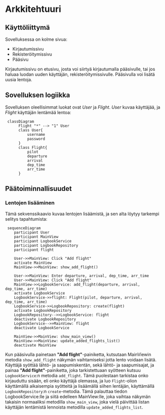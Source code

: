 # Arkkitehtuuri

## Käyttöliittymä

Sovelluksessa on kolme sivua:

 - Kirjautumissivu
 - Rekisteröitymissivu
 - Pääsivu

Kirjautumissivu on etusivu, josta voi siirtyä kirjautumalla pääsivulle, tai jos haluaa luodan uuden käyttäjän, rekisteröitymissivulle. Pääsivulla voi lisätä uusia lentoja.

## Sovelluksen logiikka

Sovelluksen oleellisimmat luokat ovat *User* ja *Flight*. *User* kuvaa käyttäjää, ja *Flight* käyttäjän lentämää lentoa:

```mermaid
 classDiagram
      Flight "*" --> "1" User
      class User{
          username
          password
      }
      class Flight{
          pilot
          departure
          arrival
          dep_time
          arr_time
      }
```

## Päätoiminnallisuudet

### Lentojen lisääminen

Tämä sekvenssikaavio kuvaa lentojen lisäämistä, ja sen alta löytyy tarkempi selitys tapahtumista:

```mermaid
 sequenceDiagram
    participant User
    participant MainView
    participant LogbookService
    participant LogbookRepository
    participant flight

    User->>MainView: Click "Add flight"
    activate MainView
    MainView->>MainView: show_add_flight()
    
    User->>MainView: Enter departure, arrival, dep_time, arr_time
    User->>MainView: Click "Add flight"
    MainView->>LogbookService: add_flight(departure, arrival, dep_time, arr_time)
    activate LogbookService
    LogbookService->>flight: Flight(pilot, departure, arrival, dep_time, arr_time)
    LogbookService->>LogbookRepository: create(flight)
    activate LogbookRepository
    LogbookRepository-->>LogbookService: flight
    deactivate LogbookRepository
    LogbookService-->>MainView: flight
    deactivate LogbookService

    MainView->>MainView: show_main_view()
    MainView->>MainView: update_added_flights_list()
    deactivate MainView
```

Kun pääsivulla painetaan **"Add flight"**-painiketta, kutsutaan MainViewin metodia `show_add_flight` näkymän vaihtamiseksi jotta lento voidaan lisätä. Käyttäjä syöttää lähtö- ja saapumiskentän, sekä lähtö- ja saapumisajat, ja painaa **"Add flight"**-painiketta, joka tarkistettuaan syötteen kutsuu `LogbookService`:n metodia `add_flight`. Tämä puolestaan tarkistaa onko kirjauduttu sisään, eli onko käyttäjä olemassa, ja luo `Flight`-olion käyttämällä aikaisempia syötteitä ja lisäämällä siihen lentäjän, käyttämällä `LogbookRepository`:n `create`-metodia. Tämä palauttaa tiedon LogbookService:lle ja siitä edelleen MainView:lle, joka vaihtaa näkymän takaisin normaaliksi metodilla `show_main_view`, joka vielä päivittää listan käyttäjän lentämistä lennoista metodilla `update_added_flights_list`.
